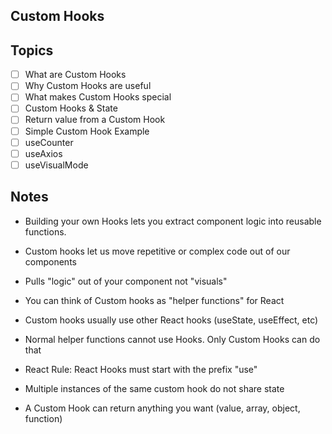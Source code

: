 ## Custom Hooks

## Topics
- [ ] What are Custom Hooks
- [ ] Why Custom Hooks are useful
- [ ] What makes Custom Hooks special
- [ ] Custom Hooks & State
- [ ] Return value from a Custom Hook
- [ ] Simple Custom Hook Example
- [ ] useCounter
- [ ] useAxios
- [ ] useVisualMode 

## Notes
* Building your own Hooks lets you extract component logic into reusable functions.

* Custom hooks let us move repetitive or complex code out of our components

* Pulls "logic" out of your component not "visuals"
* You can think of Custom hooks as "helper functions" for React

* Custom hooks usually use other React hooks (useState, useEffect, etc)
* Normal helper functions cannot use Hooks. Only Custom Hooks can do that

* React Rule: React Hooks must start with the prefix "use"

* Multiple instances of the same custom hook do not share state
* A Custom Hook can return anything you want (value, array, object, function)



 